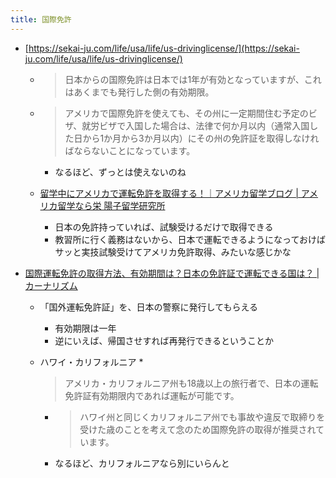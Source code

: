 ```yaml
---
title: 国際免許
---
```


* [https://sekai-ju.com/life/usa/life/us-drivinglicense/](https://sekai-ju.com/life/usa/life/us-drivinglicense/)
  
  * 
     > 
     > 日本からの国際免許は日本では1年が有効となっていますが、これはあくまでも発行した側の有効期限。
  
  * 
     > 
     > アメリカで国際免許を使えても、その州に一定期間住む予定のビザ、就労ビザで入国した場合は、法律で何か月以内（通常入国した日から1か月から3か月以内）にその州の免許証を取得しなければならないことになっています。
    
    * なるほど、ずっとは使えないのね
  * [留学中にアメリカで運転免許を取得する！｜アメリカ留学ブログ | アメリカ留学なら栄 陽子留学研究所](https://www.ryugaku.com/blog/drivers-license-mio.html)
    * 日本の免許持っていれば、試験受けるだけで取得できる
    * 教習所に行く義務はないから、日本で運転できるようになっておけばサッと実技試験受けてアメリカ免許取得、みたいな感じかな
* [国際運転免許の取得方法、有効期間は？日本の免許証で運転できる国は？ | カーナリズム](https://matome.response.jp/articles/1489)
  
  * 「国外運転免許証」を、日本の警察に発行してもらえる
    * 有効期限は一年
    * 逆にいえば、帰国させすれば再発行できるということか
  * ハワイ・カリフォルニア
    * 
       > 
       > アメリカ・カリフォルニア州も18歳以上の旅行者で、日本の運転免許証有効期限内であれば運転が可能です。
    
    * 
       > 
       > ハワイ州と同じくカリフォルニア州でも事故や違反で取締りを受けた歳のことを考えて念のため国際免許の取得が推奨されています。
    
    * なるほど、カリフォルニアなら別にいらんと
